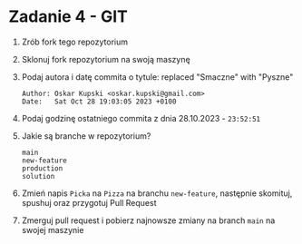 # Zadanie 4 - GIT

1. Zrób fork tego repozytorium

2. Sklonuj fork repozytorium na swoją maszynę

3. Podaj autora i datę commita o tytule: replaced "Smaczne" with "Pyszne"
    ```
    Author: Oskar Kupski <oskar.kupski@gmail.com>
    Date:   Sat Oct 28 19:03:05 2023 +0100
    ```

4. Podaj godzinę ostatniego commita z dnia 28.10.2023 - `23:52:51`

5. Jakie są branche w repozytorium?
    ```
    main
    new-feature
    production
    solution
    ```

6. Zmień napis `Picka` na `Pizza` na branchu `new-feature`, następnie skomituj, spushuj oraz przygotuj Pull Request

7. Zmerguj pull request i pobierz najnowsze zmiany na branch `main` na swojej maszynie

